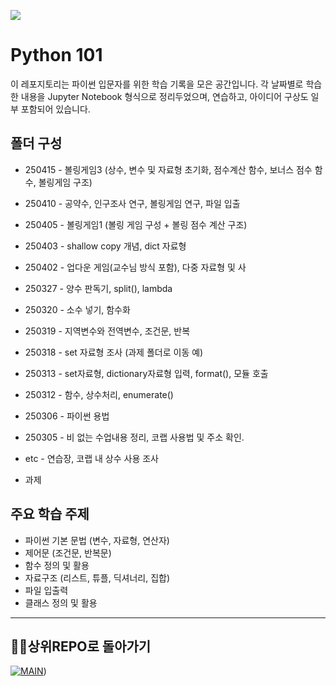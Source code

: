 <p align>
  <img src = "https://capsule-render.vercel.app/api?type=blur&height=200&color=gradient&text=PYTHON101&descAlign=59&section=header">


# Python 101

이 레포지토리는 파이썬 입문자를 위한 학습 기록을 모은 공간입니다. 각 날짜별로 학습한 내용을 Jupyter Notebook 형식으로 정리두었으며, 연습하고, 아이디어 구상도 일부 포함되어 있습니다.

##  폴더 구성

- 250415  - 볼링게임3 (상수, 변수 및 자료형 초기화, 점수계산 함수, 보너스 점수 함수, 볼링게임 구조)
- 250410  - 공약수, 인구조사 연구, 볼링게임 연구, 파일 입출
- 250405  - 볼링게임1 (볼링 게임 구성 + 볼링 점수 계산 구조)
- 250403  - shallow copy 개념, dict 자료형
- 250402  - 업다운 게임(교수님 방식 포함), 다중 자료형 및 사
- 250327  - 양수 판독기, split(), lambda
- 250320  - 소수 넣기, 함수화 
- 250319  - 지역변수와 전역변수, 조건문, 반복
- 250318  - set 자료형 조사 (과제 폴더로 이동 예)
- 250313  - set자료형, dictionary자료형 입력, format(), 모듈 호출
- 250312  - 함수, 상수처리, enumerate() 
- 250306  - 파이썬 용법
- 250305  - 비 없는 수업내용 정리, 코랩 사용법 및 주소 확인.

- etc - 연습장, 코랩 내 상수 사용 조사

- 과제  

##  주요 학습 주제

- 파이썬 기본 문법 (변수, 자료형, 연산자)
- 제어문 (조건문, 반복문)
- 함수 정의 및 활용
- 자료구조 (리스트, 튜플, 딕셔너리, 집합)
- 파일 입출력
- 클래스 정의 및 활용

---

##  👨‍💻상위REPO로 돌아가기
[![MAIN](https://img.shields.io/badge/MAIN?style=plastic&logo=C&logoColor=white&labelColor=black)](https://github.com/skwjdgh/Back))

